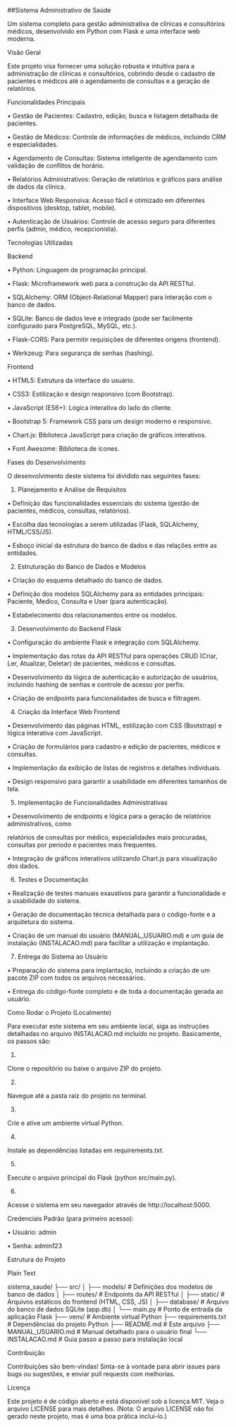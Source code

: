 ##Sistema Administrativo de Saúde

Um sistema completo para gestão administrativa de clínicas e consultórios médicos, desenvolvido em Python com Flask e uma interface web moderna.

Visão Geral

Este projeto visa fornecer uma solução robusta e intuitiva para a administração de clínicas e consultórios, cobrindo desde o cadastro de pacientes e médicos até o agendamento de consultas e a geração de relatórios.

Funcionalidades Principais

•
Gestão de Pacientes: Cadastro, edição, busca e listagem detalhada de pacientes.

•
Gestão de Médicos: Controle de informações de médicos, incluindo CRM e especialidades.

•
Agendamento de Consultas: Sistema inteligente de agendamento com validação de conflitos de horário.

•
Relatórios Administrativos: Geração de relatórios e gráficos para análise de dados da clínica.

•
Interface Web Responsiva: Acesso fácil e otimizado em diferentes dispositivos (desktop, tablet, mobile).

•
Autenticação de Usuários: Controle de acesso seguro para diferentes perfis (admin, médico, recepcionista).

Tecnologias Utilizadas

Backend

•
Python: Linguagem de programação principal.

•
Flask: Microframework web para a construção da API RESTful.

•
SQLAlchemy: ORM (Object-Relational Mapper) para interação com o banco de dados.

•
SQLite: Banco de dados leve e integrado (pode ser facilmente configurado para PostgreSQL, MySQL, etc.).

•
Flask-CORS: Para permitir requisições de diferentes origens (frontend).

•
Werkzeug: Para segurança de senhas (hashing).

Frontend

•
HTML5: Estrutura da interface do usuário.

•
CSS3: Estilização e design responsivo (com Bootstrap).

•
JavaScript (ES6+): Lógica interativa do lado do cliente.

•
Bootstrap 5: Framework CSS para um design moderno e responsivo.

•
Chart.js: Biblioteca JavaScript para criação de gráficos interativos.

•
Font Awesome: Biblioteca de ícones.

Fases do Desenvolvimento

O desenvolvimento deste sistema foi dividido nas seguintes fases:

1. Planejamento e Análise de Requisitos

•
Definição das funcionalidades essenciais do sistema (gestão de pacientes, médicos, consultas, relatórios).

•
Escolha das tecnologias a serem utilizadas (Flask, SQLAlchemy, HTML/CSS/JS).

•
Esboço inicial da estrutura do banco de dados e das relações entre as entidades.

2. Estruturação do Banco de Dados e Modelos

•
Criação do esquema detalhado do banco de dados.

•
Definição dos modelos SQLAlchemy para as entidades principais: Paciente, Medico, Consulta e User (para autenticação).

•
Estabelecimento dos relacionamentos entre os modelos.

3. Desenvolvimento do Backend Flask

•
Configuração do ambiente Flask e integração com SQLAlchemy.

•
Implementação das rotas da API RESTful para operações CRUD (Criar, Ler, Atualizar, Deletar) de pacientes, médicos e consultas.

•
Desenvolvimento da lógica de autenticação e autorização de usuários, incluindo hashing de senhas e controle de acesso por perfis.

•
Criação de endpoints para funcionalidades de busca e filtragem.

4. Criação da Interface Web Frontend

•
Desenvolvimento das páginas HTML, estilização com CSS (Bootstrap) e lógica interativa com JavaScript.

•
Criação de formulários para cadastro e edição de pacientes, médicos e consultas.

•
Implementação da exibição de listas de registros e detalhes individuais.

•
Design responsivo para garantir a usabilidade em diferentes tamanhos de tela.

5. Implementação de Funcionalidades Administrativas

•
Desenvolvimento de endpoints e lógica para a geração de relatórios administrativos, como

relatórios de consultas por médico, especialidades mais procuradas, consultas por período e pacientes mais frequentes.

•
Integração de gráficos interativos utilizando Chart.js para visualização dos dados.

6. Testes e Documentação

•
Realização de testes manuais exaustivos para garantir a funcionalidade e a usabilidade do sistema.

•
Geração de documentação técnica detalhada para o código-fonte e a arquitetura do sistema.

•
Criação de um manual do usuário (MANUAL_USUARIO.md) e um guia de instalação (INSTALACAO.md) para facilitar a utilização e implantação.

7. Entrega do Sistema ao Usuário

•
Preparação do sistema para implantação, incluindo a criação de um pacote ZIP com todos os arquivos necessários.

•
Entrega do código-fonte completo e de toda a documentação gerada ao usuário.

Como Rodar o Projeto (Localmente)

Para executar este sistema em seu ambiente local, siga as instruções detalhadas no arquivo INSTALACAO.md incluído no projeto. Basicamente, os passos são:

1.
Clone o repositório ou baixe o arquivo ZIP do projeto.

2.
Navegue até a pasta raiz do projeto no terminal.

3.
Crie e ative um ambiente virtual Python.

4.
Instale as dependências listadas em requirements.txt.

5.
Execute o arquivo principal do Flask (python src/main.py).

6.
Acesse o sistema em seu navegador através de http://localhost:5000.

Credenciais Padrão (para primeiro acesso):

•
Usuário: admin

•
Senha: admin123

Estrutura do Projeto

Plain Text


sistema_saude/
├── src/
│   ├── models/          # Definições dos modelos de banco de dados
│   ├── routes/          # Endpoints da API RESTful
│   ├── static/          # Arquivos estáticos do frontend (HTML, CSS, JS)
│   ├── database/        # Arquivo do banco de dados SQLite (app.db)
│   └── main.py          # Ponto de entrada da aplicação Flask
├── venv/                # Ambiente virtual Python
├── requirements.txt     # Dependências do projeto Python
├── README.md            # Este arquivo
├── MANUAL_USUARIO.md    # Manual detalhado para o usuário final
└── INSTALACAO.md        # Guia passo a passo para instalação local


Contribuição

Contribuições são bem-vindas! Sinta-se à vontade para abrir issues para bugs ou sugestões, e enviar pull requests com melhorias.

Licença

Este projeto é de código aberto e está disponível sob a licença MIT. Veja o arquivo LICENSE para mais detalhes. (Nota: O arquivo LICENSE não foi gerado neste projeto, mas é uma boa prática incluí-lo.)

